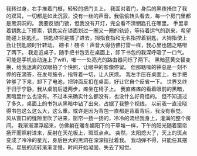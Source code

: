 我转过身，右手推着门框，轻轻的把门关上。
我面对着门，身后的黑夜捂住了我的双耳，一切都是如此沉寂，没有一丝的声音。我偷偷转头看去，每一个房门里都是黑洞洞的。
我要反锁门锁，但我没有开灯，完全看不清钥匙孔在哪里。
手里拿着钥匙上下摸索，钥匙尖在锁面划过一圈又一圈的轨迹，等待着运气的到来，希望能碰上钥匙孔。
钥匙终将是插了进去，拇指食指和无名指捏着钥匙，大拇指使上劲让钥匙顺时针转动。
磅卡！磅卡！声音大得仿佛打雷一样，我心里也随之咯噔了两下。
我走近桌子，随手把书包丢在桌面上，卸下书包的我深呼吸了一口气。
可能是手机自动连上了wifi，唯一一处亮光的路由器闪烁了两下。
黑暗蓝黄交替变换，给我迷离的双眼拍了个快照，让眼中的影像停留。
但那聒噪的钟总是一刻不停的在滴答，在发号施令，指导着一切，让人厌烦。
我左手压在桌面上，右手把钟够了下来，卸下了电池，把钟面反扣在桌面，好让它自个反省一下。
世界又终于归于宁静，我从桌前后退两步，瘫坐在椅子上。
我直瘫瘫的看着眼前的黑暗，黑暗里什么也没有。不过本来确实什么都没有，也没什么好奇怪的。
但不知道过了多久，桌面上的书包从黑暗中钻了出来，占据了我整个视线。
以前我一直没晓得书包这么这么大，这么重。或许是因为背包一直都是背着背后，我没有察觉。
风从窗口的缝隙里吹了进来，窗帘一扬一扬的，冷冷的流经我身上，灌满的整个房间。
我渐渐漂浮起来，仿佛躺在暖冬媚阳下的干草堆一样，下午的阳光随着窗帘扬开而照射进来，反射在天花板上，斑斑点点。
突然，太阳熄火了，天上的斑点变成了冷冷的星光，身后巨大的黑洞在深深拉扯着我。
我动弹不得，只能任其摆布。星辰的流转渐渐变慢，时间开始凝固，失去了知觉。